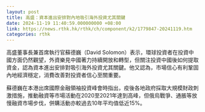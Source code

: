 ```yaml
---
layout: post
title: 高盛：資本進出安排對內地吸引海外投資尤其關鍵
date: 2024-11-19 11:40:59.000000000 +08:00
link: https://news.rthk.hk/rthk/ch/component/k2/1779847-20241119.htm
categories: rthk
---
```


高盛董事長兼首席執行官蘇德巍（David Solomon）表示，環球投資者在投資中國方面仍然觀望，外資樂見中國著力持續開放和轉型，但關注投資中國後如何提取資金，認為資本進出安排對吸引海外投資尤其關鍵。他又認為，市場信心有利鞏固內地經濟穩定，消費改善對投資者信心至關重要。

蘇德巍在本港出席國際金融領袖投資峰會時指出，疫後各地政府採取大規模財政刺激措施，推動融資等市場活動在2020至2021年達到高峰，但俄烏戰爭、通脹等放慢融資市場步伐，併購活動亦較過去10年平均值低近15%。
